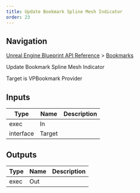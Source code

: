 ```yaml
---
title: Update Bookmark Spline Mesh Indicator
order: 23
---
```

## Navigation

[Unreal Engine Blueprint API Reference](https://dev.epicgames.com/documentation/en-us/unreal-engine/BlueprintAPI) > [Bookmarks](https://dev.epicgames.com/documentation/en-us/unreal-engine/BlueprintAPI/Bookmarks)

Update Bookmark Spline Mesh Indicator

Target is VPBookmark Provider

## Inputs

| Type | Name | Description |
| --- | --- | --- |
| exec | In |  |
| interface | Target |  |

## Outputs

| Type | Name | Description |
| --- | --- | --- |
| exec | Out |  |
